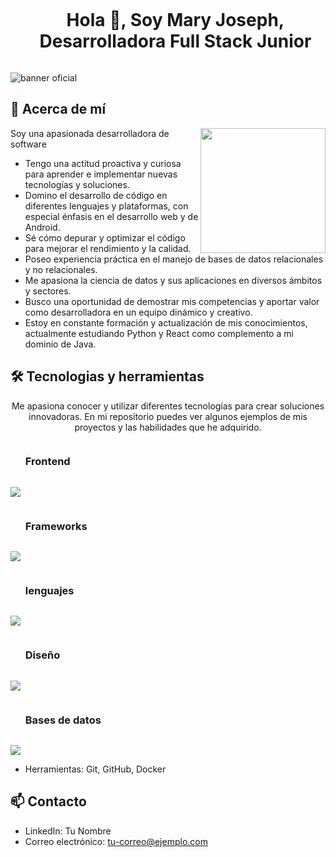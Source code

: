 <!--h1 without bottom border-->
<div id="user-content-toc">
  <ul align="center">
    <summary><h1 style="display: inline-block">Hola 👋, Soy Mary Joseph, Desarrolladora Full Stack Junior </h1></summary>
  </ul>
</div>

![banner oficial](https://github.com/Emjey25/Emjey25/assets/110546904/654729fb-fc5b-40ba-9a81-ad5c5547b8e7)

## 🚀 Acerca de mí
<img align="right" width="200" height="200" src="https://user-images.githubusercontent.com/74038190/216655825-c639587f-6eb0-4841-b622-9f522f55d40e.gif">

Soy una apasionada desarrolladora de software 
- Tengo una actitud proactiva y curiosa para aprender e implementar nuevas tecnologías y soluciones.
- Domino el desarrollo de código en diferentes lenguajes y plataformas, con especial énfasis en el desarrollo web y de Android.
- Sé cómo depurar y optimizar el código para mejorar el rendimiento y la calidad.
- Poseo experiencia práctica en el manejo de bases de datos relacionales y no relacionales.
- Me apasiona la ciencia de datos y sus aplicaciones en diversos ámbitos y sectores.
- Busco una oportunidad de demostrar mis competencias y aportar valor como desarrolladora en un equipo dinámico y creativo.
- Estoy en constante formación y actualización de mis conocimientos, actualmente estudiando Python y React como complemento a mi dominio de Java. 

   

## 🛠️ Tecnologias y herramientas
<!--description #2 herramientas y tecnologias -->
<p align="center">
Me apasiona conocer y utilizar diferentes tecnologías para crear soluciones innovadoras. En mi repositorio puedes ver algunos ejemplos de mis proyectos y las habilidades que he adquirido.
</p>

<!--Titulo front -->
<div id="user-content-toc">
  <ul align="rigth">
    <summary><h3 style="display: inline-block">Frontend </h3></summary>
  </ul>
</div> 

<p align="rigth">
  <a href="https://skillicons.dev">
    <img src="https://skillicons.dev/icons?i=html,css,sass,js" />
  </a>
</p>

<!--Titulo Frameworks -->
<div id="user-content-toc">
  <ul align="rigth">
    <summary><h3 style="display: inline-block">Frameworks </h3></summary>
  </ul>
</div>

<!--Titulo Frameworks -->
<p align="rigth">
  <a href="https://skillicons.dev">
    <img src="https://skillicons.dev/icons?i=react,bootstrap,django,spring" />
  </a>
</p>

<!--Titulo lenguajes -->
<div id="user-content-toc">
  <ul align="rigth">
    <summary><h3 style="display: inline-block">lenguajes </h3></summary>
  </ul>
</div>

<!--Titulo lenguajes -->
<p align="rigth">
  <a href="https://skillicons.dev">
    <img src="https://skillicons.dev/icons?i=java,py,cs" />
  </a>
</p>

<!--Titulo Design -->
<div id="user-content-toc">
  <ul align="rigth">
    <summary><h3 style="display: inline-block">Diseño </h3></summary>
  </ul>
</div>

<!--Titulo Design -->
<p align="rigth">
  <a href="https://skillicons.dev">
    <img src="https://skillicons.dev/icons?i=figma,xd" />
  </a>
</p>

<!--Titulo Database -->
<div id="user-content-toc">
  <ul align="rigth">
    <summary><h3 style="display: inline-block"> Bases de datos </h3></summary>
  </ul>
</div>

<!--Titulo Database -->
<p align="rigth">
  <a href="https://skillicons.dev">
    <img src="https://skillicons.dev/icons?i=mysql,mongodb,sqlite" />
  </a>
</p>


 

- Herramientas: Git, GitHub, Docker


## 📫 Contacto
- LinkedIn: Tu Nombre
- Correo electrónico: tu-correo@ejemplo.com

